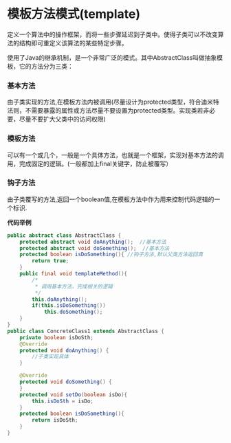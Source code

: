 # 模板方法模式(template)

定义一个算法中的操作框架，而将一些步骤延迟到子类中。使得子类可以不改变算法的结构即可重定义该算法的某些特定步骤。

使用了Java的继承机制，是一个非常广泛的模式。其中AbstractClass叫做抽象模板，它的方法分为三类：

### 基本方法

由子类实现的方法,在模板方法内被调用(尽量设计为protected类型，符合迪米特法则，不需要暴露的属性或方法尽量不要设置为protected类型。实现类若非必要，尽量不要扩大父类中的访问权限)

### 模板方法

可以有一个或几个，一般是一个具体方法，也就是一个框架，实现对基本方法的调用，完成固定的逻辑。(一般都加上final关键字，防止被覆写）

### 钩子方法

由子类覆写的方法,返回一个boolean值,在模板方法中作为用来控制代码逻辑的一个标识.

**代码举例**

```java
public abstract class AbstractClass {
    protected abstract void doAnything();  //基本方法
    protected abstract void doSomething();  //基本方法
    protected boolean isDoSomething(){ //钩子方法,默认父类方法返回真
        return true;
    }
    public final void templateMethod(){
        /*
         * 调用基本方法，完成相关的逻辑
         */
        this.doAnything();
        if(this.isDoSomething())
            this.doSomething();
    }
}
public class ConcreteClass1 extends AbstractClass {
    private boolean isDoSth;
    @Override
    protected void doAnything() {
        //子类实现具体
    }

    @Override
    protected void doSomething() {    
    }
    protected void setDo(boolean isDo){
        this.isDoSth = isDo;
    }
    protected boolean isDoSomething(){
        return isDoSth;
    }
}
```

